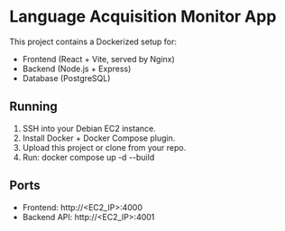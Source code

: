# Language Acquisition Monitor App

This project contains a Dockerized setup for:
- Frontend (React + Vite, served by Nginx)
- Backend (Node.js + Express)
- Database (PostgreSQL)

## Running

1. SSH into your Debian EC2 instance.
2. Install Docker + Docker Compose plugin.
3. Upload this project or clone from your repo.
4. Run:
   docker compose up -d --build

## Ports
- Frontend: http://<EC2_IP>:4000
- Backend API: http://<EC2_IP>:4001
